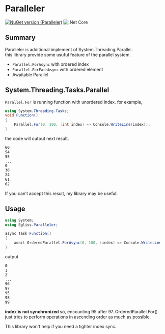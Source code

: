 # Paralleler
[![NuGet version (Paralleler)](https://img.shields.io/nuget/v/Paralleler.svg?style=flat-square)](https://www.nuget.org/packages/Paralleler/)
![.Net Core](https://github.com/Egliss/Paralleler/workflows/.NET%20Core/badge.svg)  

## Summary
Paralleler is additional implement of System.Threading.Parallel.  
this library provide some usuful feature of the parallel system.  

+ `Parallel.ForAsync` with ordered index
+ `Parallel.ForEachAsync` with ordered element
+ Awaitable Parallel 

## System.Threading.Tasks.Parallel

`Parallel.For` is running function with unordered index.
for example,

```cs
using System.Threading.Tasks;
void Function()
{
    Parallel.For(0, 100, (int index) => Console.WriteLine(index));
}
```
the code will output next result.
```sh
60
54
55
...
0
30
24
61
62
```
If you can't accept this result, my library may be useful.

## Usage
```cs
using System;
using Egliss.Paralleler;

async Task Function()
{
    await OrderedParallel.ForAsync(0, 100, (index) => Console.WriteLine(index), Environment.ProcessorCount / 2);
}
```
output
```sh
0
1
2
...
96
97
95 
98
99
```
**index is not synchronized** so, encounting 95 after 97.
OrderedParallel.For() just tries to perform operations in ascending order as much as possible.
  
This library won't help if you need a tighter index sync.